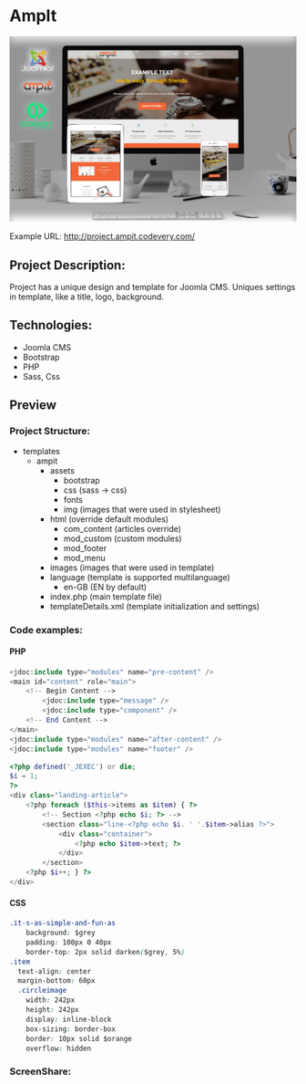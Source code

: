 # AmpIt
![alt tag](ampit_preview.jpg)

Example URL: http://project.ampit.codevery.com/

## Project Description:
Project has a unique design and template for Joomla CMS. Uniques settings in template, like a title, logo, background.

## Technologies:
* Joomla CMS
* Bootstrap
* PHP
* Sass, Css


## Preview 

### Project Structure:
* templates
    * ampit 
        * assets 
            * bootstrap
            * css (sass -> css)
            * fonts 
            * img (images that were used in stylesheet)
        * html (override default modules)
            * com_content (articles override)
            * mod_custom (custom modules)
            * mod_footer 
            * mod_menu
        * images (images that were used in template)
        * language (template is supported multilanguage)
            * en-GB (EN by default)
        * index.php (main template file)
        * templateDetails.xml (template initialization and settings)
        


### Code examples:

#### PHP
``` php
<jdoc:include type="modules" name="pre-content" />
<main id="content" role="main">
    <!-- Begin Content -->
        <jdoc:include type="message" />
        <jdoc:include type="component" />
    <!-- End Content -->
</main>
<jdoc:include type="modules" name="after-content" />
<jdoc:include type="modules" name="footer" />
```
```php
<?php defined('_JEXEC') or die;
$i = 1;
?>
<div class="landing-article">
    <?php foreach ($this->items as $item) { ?>
        <!-- Section <?php echo $i; ?> -->
        <section class="line-<?php echo $i. ' '.$item->alias ?>">
            <div class="container">
                <?php echo $item->text; ?>
            </div>
        </section>
    <?php $i++; } ?>
</div>


```
#### CSS
``` css
.it-s-as-simple-and-fun-as
    background: $grey
    padding: 100px 0 40px
    border-top: 2px solid darken($grey, 5%)
.item
  text-align: center
  margin-bottom: 60px
  .circleimage
    width: 242px
    height: 242px
    display: inline-block
    box-sizing: border-box
    border: 10px solid $orange
    overflow: hidden
```
### ScreenShare:



